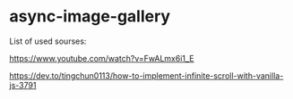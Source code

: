 # async-image-gallery
List of used sourses:

https://www.youtube.com/watch?v=FwALmx6i1_E

https://dev.to/tingchun0113/how-to-implement-infinite-scroll-with-vanilla-js-3791